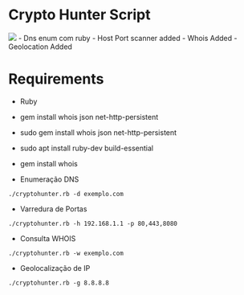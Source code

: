 # Crypto Hunter Script


<img src="https://media.discordapp.net/attachments/1433874664706539601/1433876177570889851/Screenshot_2025-10-31_at_07.50.11.png?ex=690648c0&is=6904f740&hm=51dba902c9d21f605f94d4523fa9ef0cd88bcac0edaf2d99bfc1ca2067e3ba96&=&format=webp&quality=lossless&width=1354&height=704" img>
- Dns enum com ruby
- Host Port scanner added
- Whois Added
- Geolocation Added
 
# Requirements 
- Ruby
- gem install whois json net-http-persistent
- sudo gem install whois json net-http-persistent
- sudo apt install ruby-dev build-essential
- gem install whois


- Enumeração DNS
  
```./cryptohunter.rb -d exemplo.com```

- Varredura de Portas

```./cryptohunter.rb -h 192.168.1.1 -p 80,443,8080```

- Consulta WHOIS
  
```./cryptohunter.rb -w exemplo.com```

- Geolocalização de IP

```./cryptohunter.rb -g 8.8.8.8```
